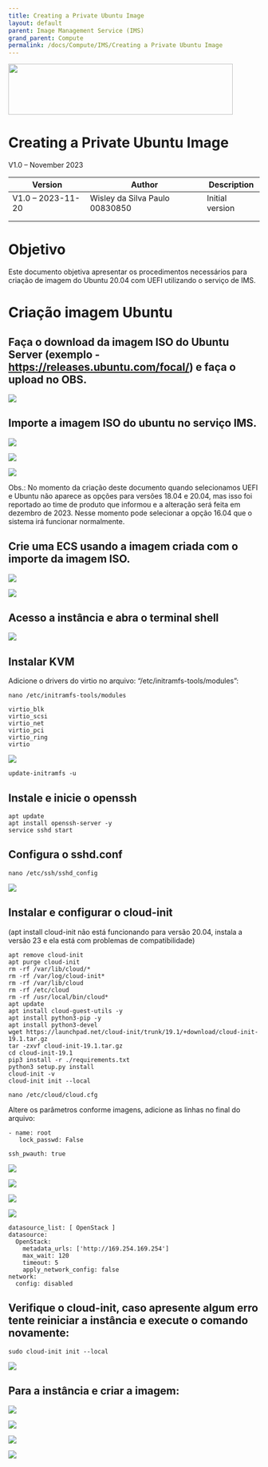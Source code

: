 ```yaml
---
title: Creating a Private Ubuntu Image
layout: default
parent: Image Management Service (IMS)
grand_parent: Compute
permalink: /docs/Compute/IMS/Creating a Private Ubuntu Image
---
```

<img width="450px" height="102px" src="https://console-static.huaweicloud.com/static/authui/20210202115135/public/custom/images/logo-en.svg">

# Creating a Private Ubuntu Image

V1.0 – November 2023

| **Version**       | **Author**                     | **Description** |
| ----------------- | ------------------------------ | --------------- |
| V1.0 – 2023-11-20 | Wisley da Silva Paulo 00830850 | Initial version |
|                   |                                |                 |
|                   |                                |                 |

# Objetivo

Este documento objetiva apresentar os procedimentos necessários para
criação de imagem do Ubuntu 20.04 com UEFI utilizando o serviço de IMS.

# Criação imagem Ubuntu
    
## Faça o download da imagem ISO do Ubuntu Server (exemplo - <https://releases.ubuntu.com/focal/>) e faça o upload no OBS.

![](/huaweicloud-knowledge-base/assets/images/IMS-Creating-a-Private-Ubuntu-Image/media/image3.png)

## Importe a imagem ISO do ubuntu no serviço IMS.

![](/huaweicloud-knowledge-base/assets/images/IMS-Creating-a-Private-Ubuntu-Image/media/image4.png)

![](/huaweicloud-knowledge-base/assets/images/IMS-Creating-a-Private-Ubuntu-Image/media/image5.png)

![](/huaweicloud-knowledge-base/assets/images/IMS-Creating-a-Private-Ubuntu-Image/media/image6.png)

Obs.: No momento da criação deste documento quando selecionamos UEFI e
Ubuntu não aparece as opções para versões 18.04 e 20.04, mas isso foi
reportado ao time de produto que informou e a alteração será feita em
dezembro de 2023. Nesse momento pode selecionar a opção 16.04 que o
sistema irá funcionar normalmente.

## Crie uma ECS usando a imagem criada com o importe da imagem ISO. 

![](/huaweicloud-knowledge-base/assets/images/IMS-Creating-a-Private-Ubuntu-Image/media/image7.png)

![](/huaweicloud-knowledge-base/assets/images/IMS-Creating-a-Private-Ubuntu-Image/media/image8.png)

## Acesso a instância e abra o terminal shell

![](/huaweicloud-knowledge-base/assets/images/IMS-Creating-a-Private-Ubuntu-Image/media/image9.png)

## Instalar KVM

Adicione o drivers do virtio no arquivo: “/etc/initramfs-tools/modules”:

```shell
nano /etc/initramfs-tools/modules

virtio_blk
virtio_scsi
virtio_net
virtio_pci
virtio_ring
virtio
```

![](/huaweicloud-knowledge-base/assets/images/IMS-Creating-a-Private-Ubuntu-Image/media/image10.png)

```shell
update-initramfs -u
```

## Instale e inicie o openssh

```shell
apt update
apt install openssh-server -y
service sshd start
```

##  Configura o sshd.conf

```shell
nano /etc/ssh/sshd_config
```

![](/huaweicloud-knowledge-base/assets/images/IMS-Creating-a-Private-Ubuntu-Image/media/image11.png)

## Instalar e configurar o cloud-init

(apt install cloud-init não está funcionando para versão 20.04, instala
a versão 23 e ela está com problemas de compatibilidade)

```shell
apt remove cloud-init
apt purge cloud-init
rm -rf /var/lib/cloud/*
rm -rf /var/log/cloud-init*
rm -rf /var/lib/cloud
rm -rf /etc/cloud
rm -rf /usr/local/bin/cloud*
apt update
apt install cloud-guest-utils -y
apt install python3-pip -y
apt install python3-devel
wget https://launchpad.net/cloud-init/trunk/19.1/+download/cloud-init-19.1.tar.gz
tar -zxvf cloud-init-19.1.tar.gz
cd cloud-init-19.1
pip3 install -r ./requirements.txt
python3 setup.py install
cloud-init -v
cloud-init init --local

nano /etc/cloud/cloud.cfg
```

Altere os parâmetros conforme imagens, adicione as linhas no final do
arquivo:

```shell
- name: root
   lock_passwd: False 

ssh_pwauth: true
```

![](/huaweicloud-knowledge-base/assets/images/IMS-Creating-a-Private-Ubuntu-Image/media/image12.png)

![](/huaweicloud-knowledge-base/assets/images/IMS-Creating-a-Private-Ubuntu-Image/media/image13.png)

![](/huaweicloud-knowledge-base/assets/images/IMS-Creating-a-Private-Ubuntu-Image/media/image14.png)

![](/huaweicloud-knowledge-base/assets/images/IMS-Creating-a-Private-Ubuntu-Image/media/image15.png)

```shell
datasource_list: [ OpenStack ]
datasource:
  OpenStack:
    metadata_urls: ['http://169.254.169.254']
    max_wait: 120
    timeout: 5
    apply_network_config: false
network:
  config: disabled
```

##  Verifique o cloud-init, caso apresente algum erro tente reiniciar a instância e execute o comando novamente:

```shell
sudo cloud-init init --local
```

![](/huaweicloud-knowledge-base/assets/images/IMS-Creating-a-Private-Ubuntu-Image/media/image16.png)

## Para a instância e criar a imagem:

![](/huaweicloud-knowledge-base/assets/images/IMS-Creating-a-Private-Ubuntu-Image/media/image17.png)

![](/huaweicloud-knowledge-base/assets/images/IMS-Creating-a-Private-Ubuntu-Image/media/image18.png)

![](/huaweicloud-knowledge-base/assets/images/IMS-Creating-a-Private-Ubuntu-Image/media/image19.png)

![](/huaweicloud-knowledge-base/assets/images/IMS-Creating-a-Private-Ubuntu-Image/media/image20.png)
